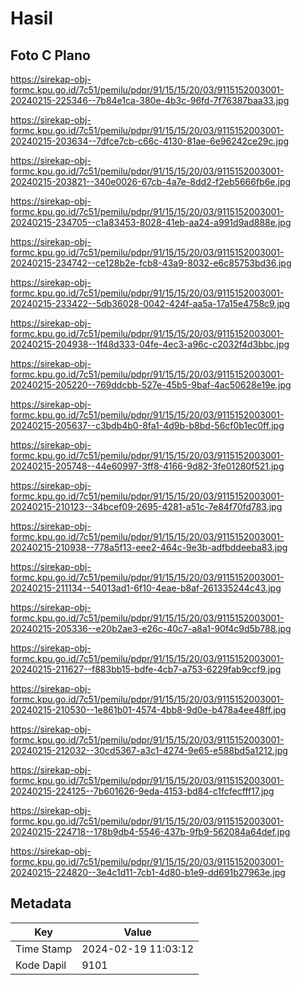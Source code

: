 # Hasil

## Foto C Plano

https://sirekap-obj-formc.kpu.go.id/7c51/pemilu/pdpr/91/15/15/20/03/9115152003001-20240215-225346--7b84e1ca-380e-4b3c-96fd-7f76387baa33.jpg

https://sirekap-obj-formc.kpu.go.id/7c51/pemilu/pdpr/91/15/15/20/03/9115152003001-20240215-203634--7dfce7cb-c66c-4130-81ae-6e96242ce29c.jpg

https://sirekap-obj-formc.kpu.go.id/7c51/pemilu/pdpr/91/15/15/20/03/9115152003001-20240215-203821--340e0026-67cb-4a7e-8dd2-f2eb5666fb6e.jpg

https://sirekap-obj-formc.kpu.go.id/7c51/pemilu/pdpr/91/15/15/20/03/9115152003001-20240215-234705--c1a83453-8028-41eb-aa24-a991d9ad888e.jpg

https://sirekap-obj-formc.kpu.go.id/7c51/pemilu/pdpr/91/15/15/20/03/9115152003001-20240215-234742--ce128b2e-fcb8-43a9-8032-e6c85753bd36.jpg

https://sirekap-obj-formc.kpu.go.id/7c51/pemilu/pdpr/91/15/15/20/03/9115152003001-20240215-233422--5db36028-0042-424f-aa5a-17a15e4758c9.jpg

https://sirekap-obj-formc.kpu.go.id/7c51/pemilu/pdpr/91/15/15/20/03/9115152003001-20240215-204938--1f48d333-04fe-4ec3-a96c-c2032f4d3bbc.jpg

https://sirekap-obj-formc.kpu.go.id/7c51/pemilu/pdpr/91/15/15/20/03/9115152003001-20240215-205220--769ddcbb-527e-45b5-9baf-4ac50628e19e.jpg

https://sirekap-obj-formc.kpu.go.id/7c51/pemilu/pdpr/91/15/15/20/03/9115152003001-20240215-205637--c3bdb4b0-8fa1-4d9b-b8bd-56cf0b1ec0ff.jpg

https://sirekap-obj-formc.kpu.go.id/7c51/pemilu/pdpr/91/15/15/20/03/9115152003001-20240215-205748--44e60997-3ff8-4166-9d82-3fe01280f521.jpg

https://sirekap-obj-formc.kpu.go.id/7c51/pemilu/pdpr/91/15/15/20/03/9115152003001-20240215-210123--34bcef09-2695-4281-a51c-7e84f70fd783.jpg

https://sirekap-obj-formc.kpu.go.id/7c51/pemilu/pdpr/91/15/15/20/03/9115152003001-20240215-210938--778a5f13-eee2-464c-9e3b-adfbddeeba83.jpg

https://sirekap-obj-formc.kpu.go.id/7c51/pemilu/pdpr/91/15/15/20/03/9115152003001-20240215-211134--54013ad1-6f10-4eae-b8af-261335244c43.jpg

https://sirekap-obj-formc.kpu.go.id/7c51/pemilu/pdpr/91/15/15/20/03/9115152003001-20240215-205336--e20b2ae3-e26c-40c7-a8a1-90f4c9d5b788.jpg

https://sirekap-obj-formc.kpu.go.id/7c51/pemilu/pdpr/91/15/15/20/03/9115152003001-20240215-211627--f883bb15-bdfe-4cb7-a753-6229fab9ccf9.jpg

https://sirekap-obj-formc.kpu.go.id/7c51/pemilu/pdpr/91/15/15/20/03/9115152003001-20240215-210530--1e861b01-4574-4bb8-9d0e-b478a4ee48ff.jpg

https://sirekap-obj-formc.kpu.go.id/7c51/pemilu/pdpr/91/15/15/20/03/9115152003001-20240215-212032--30cd5367-a3c1-4274-9e65-e588bd5a1212.jpg

https://sirekap-obj-formc.kpu.go.id/7c51/pemilu/pdpr/91/15/15/20/03/9115152003001-20240215-224125--7b601626-9eda-4153-bd84-c1fcfecfff17.jpg

https://sirekap-obj-formc.kpu.go.id/7c51/pemilu/pdpr/91/15/15/20/03/9115152003001-20240215-224718--178b9db4-5546-437b-9fb9-562084a64def.jpg

https://sirekap-obj-formc.kpu.go.id/7c51/pemilu/pdpr/91/15/15/20/03/9115152003001-20240215-224820--3e4c1d11-7cb1-4d80-b1e9-dd691b27963e.jpg


## Metadata

| Key        | Value               |
| ---------- | ------------------- |
| Time Stamp | 2024-02-19 11:03:12 |
| Kode Dapil | 9101                |



